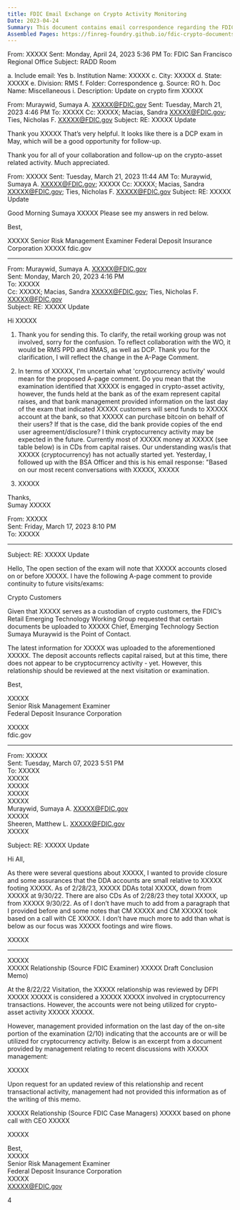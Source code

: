 ```yaml
---
title: FDIC Email Exchange on Crypto Activity Monitoring
Date: 2023-04-24
Summary: This document contains email correspondence regarding the FDIC's supervision of a bank's relationship with a crypto firm. The emails discuss the bank's involvement with a crypto customer that serves as a custodian of crypto customers, with FDIC examiners tracking the deposit accounts and potential cryptocurrency activity. The correspondence indicates that while the crypto firm had accounts at the bank, these accounts primarily reflected capital raises rather than active cryptocurrency transactions at the time of examination. The emails show FDIC staff collaborating on examination findings, requesting clarification about the nature of the crypto-related activities, and planning follow-up during future examinations to monitor the relationship. The document includes discussion of deposit account balances and mentions that bank management provided information indicating the accounts are or will be utilized for cryptocurrency activity. (AI-generated)
Assembled Pages: https://finreg-foundry.github.io/fdic-crypto-documents//assets/assembled_pages/document_42463.pdf
---
```

From: XXXXX
Sent: Monday, April 24, 2023 5:36 PM
To: FDIC San Francisco Regional Office
Subject: RADD Room

a. Include email: Yes
b. Institution Name: XXXXX
c. City: XXXXX
d. State: XXXXX
e. Division: RMS
f. Folder: Correspondence
g. Source: RO
h. Doc Name: Miscellaneous
i. Description: Update on crypto firm XXXXX

From: Muraywid, Sumaya A. <XXXXX@FDIC.gov>
Sent: Tuesday, March 21, 2023 4:46 PM
To: XXXXX
Cc: XXXXX; Macias, Sandra <XXXXX@FDIC.gov>; Ties, Nicholas F. <XXXXX@FDIC.gov>
Subject: RE: XXXXX Update

Thank you XXXXX That’s very helpful. It looks like there is a DCP exam in May, which will be a good opportunity for follow-up.

Thank you for all of your collaboration and follow-up on the crypto-asset related activity. Much appreciated.

From: XXXXX
Sent: Tuesday, March 21, 2023 11:44 AM
To: Muraywid, Sumaya A. <XXXXX@FDIC.gov>; XXXXX
Cc: XXXXX; Macias, Sandra <XXXXX@FDIC.gov>; Ties, Nicholas F. <XXXXX@FDIC.gov>
Subject: RE: XXXXX Update

Good Morning Sumaya XXXXX Please see my answers in red below.

Best,

XXXXX
Senior Risk Management Examiner
Federal Deposit Insurance Corporation
XXXXX
fdic.gov

---

From: Muraywid, Sumaya A. <XXXXX@FDIC.gov>  
Sent: Monday, March 20, 2023 4:16 PM  
To: XXXXX  
Cc: XXXXX; Macias, Sandra <XXXXX@FDIC.gov>; Ties, Nicholas F. <XXXXX@FDIC.gov>  
Subject: RE: XXXXX Update  

Hi XXXXX

1. Thank you for sending this. To clarify, the retail working group was not involved, sorry for the confusion. To reflect collaboration with the WO, it would be RMS PPD and RMAS, as well as DCP. Thank you for the clarification, I will reflect the change in the A-Page Comment.

2. In terms of XXXXX, I'm uncertain what 'cryptocurrency activity' would mean for the proposed A-page comment. Do you mean that the examination identified that XXXXX is engaged in crypto-asset activity, however, the funds held at the bank as of the exam represent capital raises, and that bank management provided information on the last day of the exam that indicated XXXXX customers will send funds to XXXXX account at the bank, so that XXXXX can purchase bitcoin on behalf of their users? If that is the case, did the bank provide copies of the end user agreement/disclosure? I think cryptocurrency activity may be expected in the future. Currently most of XXXXX money at XXXXX (see table below) is in CDs from capital raises. Our understanding was/is that XXXXX (cryptocurrency) has not actually started yet. Yesterday, I followed up with the BSA Officer and this is his email response: "Based on our most recent conversations with XXXXX, XXXXX

3. XXXXX

Thanks,  
Sumay XXXXX

From: XXXXX  
Sent: Friday, March 17, 2023 8:10 PM  
To: XXXXX

---

Subject: RE: XXXXX Update

Hello, The open section of the exam will note that XXXXX accounts closed on or before XXXXX. I have the following A-page comment to provide continuity to future visits/exams:

Crypto Customers

Given that XXXXX serves as a custodian of crypto customers, the FDIC’s Retail Emerging Technology Working Group requested that certain documents be uploaded to XXXXX Chief, Emerging Technology Section Sumaya Muraywid is the Point of Contact.

The latest information for XXXXX was uploaded to the aforementioned XXXXX. The deposit accounts reflects capital raised, but at this time, there does not appear to be cryptocurrency activity - yet. However, this relationship should be reviewed at the next visitation or examination.

Best,

XXXXX  
Senior Risk Management Examiner  
Federal Deposit Insurance Corporation

XXXXX  
fdic.gov

---

From: XXXXX  
Sent: Tuesday, March 07, 2023 5:51 PM  
To: XXXXX  
XXXXX  
XXXXX  
XXXXX  
XXXXX  
Muraywid, Sumaya A. <XXXXX@FDIC.gov>  
XXXXX  
Sheeren, Matthew L. <XXXXX@FDIC.gov>  
XXXXX

Subject: RE: XXXXX Update

Hi All,

As there were several questions about XXXXX, I wanted to provide closure and some assurances that the DDA accounts are small relative to XXXXX footing XXXXX. As of 2/28/23, XXXXX DDAs total XXXXX, down from XXXXX at 9/30/22. There are also CDs As of 2/28/23 they total XXXXX, up from XXXXX 9/30/22. As of I don’t have much to add from a paragraph that I provided before and some notes that CM XXXXX and CM XXXXX took based on a call with CE XXXXX. I don’t have much more to add than what is below as our focus was XXXXX footings and wire flows.

XXXXX

---

XXXXX  
XXXXX Relationship (Source FDIC Examiner) XXXXX Draft Conclusion Memo)

At the 8/22/22 Visitation, the XXXXX relationship was reviewed by DFPI XXXXX XXXXX is considered a XXXXX XXXXX involved in cryptocurrency transactions. However, the accounts were not being utilized for crypto-asset activity XXXXX XXXXX.

However, management provided information on the last day of the on-site portion of the examination (2/10) indicating that the accounts are or will be utilized for cryptocurrency activity. Below is an excerpt from a document provided by management relating to recent discussions with XXXXX management:

XXXXX

Upon request for an updated review of this relationship and recent transactional activity, management had not provided this information as of the writing of this memo.

XXXXX Relationship (Source FDIC Case Managers) XXXXX based on phone call with CEO XXXXX

XXXXX

Best,  
XXXXX  
Senior Risk Management Examiner  
Federal Deposit Insurance Corporation  
XXXXX  
XXXXX@FDIC.gov

4